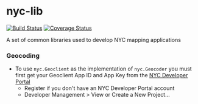 # nyc-lib

[![Build Status](https://travis-ci.org/timkeane/nyc-lib.svg?branch=node)](https://travis-ci.org/timkeane/nyc-lib) [![Coverage Status](https://coveralls.io/repos/github/timkeane/nyc-lib/badge.svg?branch=node)](https://coveralls.io/github/timkeane/nyc-lib?branch=node)

A set of common libraries used to develop NYC mapping applications

### Geocoding

* To use ```nyc.Geoclient``` as the implementation of ```nyc.Geocoder``` you must first get your Geoclient App ID and App Key from the [NYC Developer Portal](https://developer.cityofnewyork.us/api/geoclient-api)
  * Register if you don't have an NYC Developer Portal account
  * Developer Management > View or Create a New Project...
